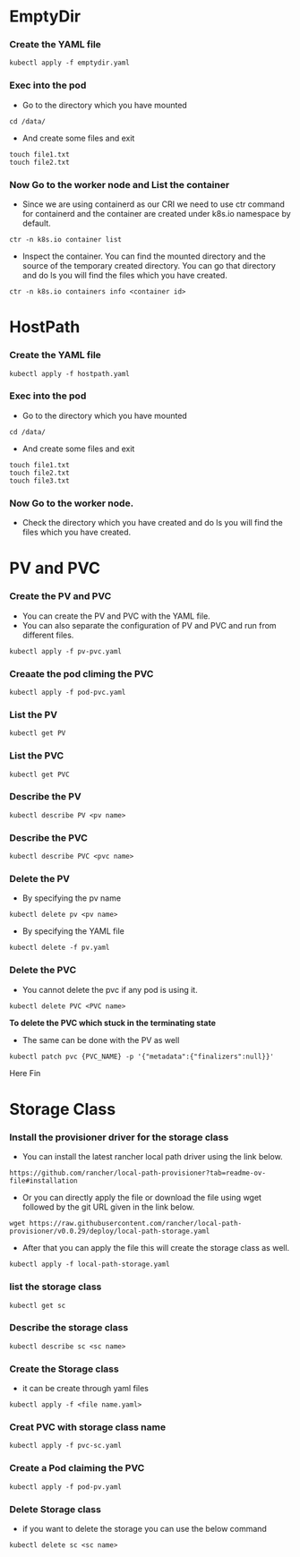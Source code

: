 # EmptyDir

### Create the YAML file

```
kubectl apply -f emptydir.yaml
```

### Exec into the pod

- Go to the directory which you have mounted 
```
cd /data/
```
- And create some files and exit
```
touch file1.txt
touch file2.txt
```
### Now Go to the worker node and List the container

- Since we are using containerd as our CRI we need to use ctr command for containerd and the container are created under k8s.io namespace by default.
```
ctr -n k8s.io container list
```

- Inspect the container. You can find the mounted directory and the source of the temporary created directory. You can go that directory and do ls you will find the files which you have created.
```
ctr -n k8s.io containers info <container id>
```

# HostPath

### Create the YAML file

```
kubectl apply -f hostpath.yaml
```

### Exec into the pod

- Go to the directory which you have mounted 
```
cd /data/
```
- And create some files and exit
```
touch file1.txt
touch file2.txt
touch file3.txt
```
### Now Go to the worker node.

 - Check the directory which you have created and do ls you will find the files which you have created.

# PV and PVC

### Create the PV and PVC
- You can create the PV and PVC with the YAML file.
- You can also separate the configuration of PV and PVC and run from different files. 
```
kubectl apply -f pv-pvc.yaml
```

### Creaate the pod climing the PVC
```
kubectl apply -f pod-pvc.yaml
```

### List the PV
```
kubectl get PV
```

### List the PVC
```
kubectl get PVC
```

### Describe the PV
```
kubectl describe PV <pv name>
```

### Describe the PVC
```
kubectl describe PVC <pvc name>
```

### Delete the PV
- By specifying the pv name
```
kubectl delete pv <pv name>
```
- By specifying the YAML file
```
kubectl delete -f pv.yaml
```

### Delete the PVC
- You cannot delete the pvc if any pod is using it.

```
kubectl delete PVC <PVC name>
```

**To delete the PVC which stuck in the terminating state**

- The same can be done with the PV as well
```
kubectl patch pvc {PVC_NAME} -p '{"metadata":{"finalizers":null}}'
```
Here Fin
# Storage Class

### Install the provisioner driver for the storage class

- You can install the latest rancher local path driver using the link below.

```
https://github.com/rancher/local-path-provisioner?tab=readme-ov-file#installation
```

- Or you can directly apply the file or download the file using wget followed by the git URL given in the link below.

```
wget https://raw.githubusercontent.com/rancher/local-path-provisioner/v0.0.29/deploy/local-path-storage.yaml
```
- After that you can apply the file this will create the storage class as well.
```
kubectl apply -f local-path-storage.yaml
```

### list the storage class
```
kubectl get sc
```

### Describe the storage class
```
kubectl describe sc <sc name>
```

### Create the Storage class
- it can be create through yaml files
```
kubectl apply -f <file name.yaml>
```

### Creat PVC with storage class name
```
kubectl apply -f pvc-sc.yaml
```

### Create a Pod claiming the PVC
```
kubectl apply -f pod-pv.yaml
```

### Delete Storage class

- if you want to delete the storage you can use the below command
```
kubectl delete sc <sc name>
```
